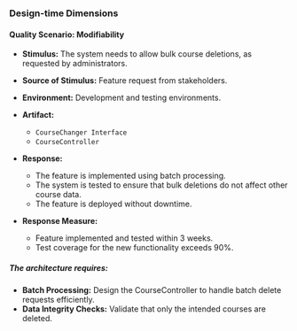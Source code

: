 ### Design-time Dimensions

#### Quality Scenario: Modifiability

- **Stimulus:** The system needs to allow bulk course deletions, as requested by administrators.

- **Source of Stimulus:** Feature request from stakeholders.

- **Environment:** Development and testing environments.

- **Artifact:**
  - `CourseChanger Interface`
  - `CourseController`
- **Response:**
  - The feature is implemented using batch processing.
  - The system is tested to ensure that bulk deletions do not affect other course data.
  - The feature is deployed without downtime.

- **Response Measure:**
  - Feature implemented and tested within 3 weeks.
  - Test coverage for the new functionality exceeds 90%.

##### The architecture requires:

- **Batch Processing:** Design the CourseController to handle batch delete requests efficiently.
- **Data Integrity Checks:** Validate that only the intended courses are deleted.